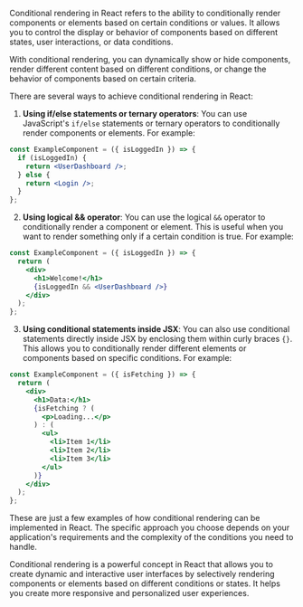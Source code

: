 Conditional rendering in React refers to the ability to conditionally render components or elements based on certain conditions or values. It allows you to control the display or behavior of components based on different states, user interactions, or data conditions.

With conditional rendering, you can dynamically show or hide components, render different content based on different conditions, or change the behavior of components based on certain criteria.

There are several ways to achieve conditional rendering in React:

1. **Using if/else statements or ternary operators**: You can use JavaScript's `if/else` statements or ternary operators to conditionally render components or elements. For example:

```jsx
const ExampleComponent = ({ isLoggedIn }) => {
  if (isLoggedIn) {
    return <UserDashboard />;
  } else {
    return <Login />;
  }
};
```

2. **Using logical && operator**: You can use the logical `&&` operator to conditionally render a component or element. This is useful when you want to render something only if a certain condition is true. For example:

```jsx
const ExampleComponent = ({ isLoggedIn }) => {
  return (
    <div>
      <h1>Welcome!</h1>
      {isLoggedIn && <UserDashboard />}
    </div>
  );
};
```

3. **Using conditional statements inside JSX**: You can also use conditional statements directly inside JSX by enclosing them within curly braces `{}`. This allows you to conditionally render different elements or components based on specific conditions. For example:

```jsx
const ExampleComponent = ({ isFetching }) => {
  return (
    <div>
      <h1>Data:</h1>
      {isFetching ? (
        <p>Loading...</p>
      ) : (
        <ul>
          <li>Item 1</li>
          <li>Item 2</li>
          <li>Item 3</li>
        </ul>
      )}
    </div>
  );
};
```

These are just a few examples of how conditional rendering can be implemented in React. The specific approach you choose depends on your application's requirements and the complexity of the conditions you need to handle.

Conditional rendering is a powerful concept in React that allows you to create dynamic and interactive user interfaces by selectively rendering components or elements based on different conditions or states. It helps you create more responsive and personalized user experiences.
